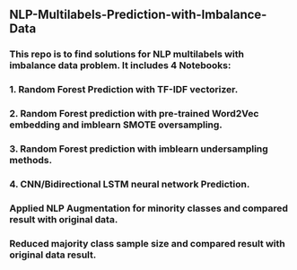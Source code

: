 ## NLP-Multilabels-Prediction-with-Imbalance-Data
### This repo is to find solutions for NLP multilabels with imbalance data problem. It includes 4 Notebooks:
### 1. Random Forest Prediction with TF-IDF vectorizer.
### 2. Random Forest prediction with pre-trained Word2Vec embedding and imblearn SMOTE oversampling.
### 3. Random Forest prediction with imblearn undersampling methods.
### 4. CNN/Bidirectional LSTM neural network Prediction.
### Applied NLP Augmentation for minority classes and compared result with original data.
### Reduced majority class sample size and compared result with original data result.
